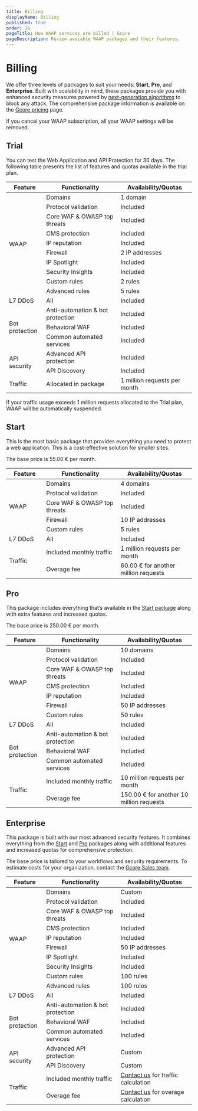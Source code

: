 ```yaml
---
title: Billing
displayName: Billing
published: true
order: 15
pageTitle: How WAAP services are billed | Gcore
pageDescription: Review avaiable WAAP packages and their features.
---
```

# Billing

We offer three levels of packages to suit your needs: **Start**, **Pro**, and **Enterprise**. Built with scalability in mind, these packages provide you with enhanced security measures powered by <a href="https://gcore.com/docs/waap/about-waap#how-waap-works" target="_blank">next-generation algorithms</a> to block any attack.  The comprehensive package information is available on the <a href="https://gcore.com/pricing/edge-network" target="_blank">Gcore pricing</a> page. 

<alert-element type="info" title="Info">
 
If you cancel your WAAP subscription, all your WAAP settings will be removed.

</alert-element>

## Trial 

You can test the Web Application and API Protection for 30 days. The following table presents the list of features and quotas available in the trial plan. 

<table>
<tbody> 
<thead>
<tr>
    <th style="width:20%">Feature</th>
    <th style="width:40%">Functionality</th>
    <th style="width:40%">Availability/Quotas</th>
  </tr>
  </thead>
<tr>
    <td rowspan="10">WAAP</td>
    <td>Domains</td>
    <td>1 domain</td>
  </tr>
<tr>
    <td>Protocol validation</td>
    <td>Included</td>
  </tr>
<tr>
    <td>Core WAF & OWASP top threats</td>
    <td>Included</td>
  </tr>
<tr>
    <td>CMS protection</td>
    <td>Included</td>
  </tr>
<tr>
    <td>IP reputation</td>
    <td>Included</td>
</tr>
<tr>
    <td>Firewall</td>
    <td>2 IP addresses</td>
</tr>
<tr>
    <td>IP Spotlight</td>
    <td>Included</td>
</tr>
<tr>
    <td>Security Insights</td>
    <td>Included</td>
</tr>
<tr>
    <td>Custom rules</td>
    <td>2 rules</td>
</tr>
<tr>
    <td>Advanced rules</td>
    <td>5 rules</td>
</tr>
<tr>
    <td>L7 DDoS</td>
    <td>All</td>
    <td>Included</td>
  </tr>
<tr>
    <td rowspan="3">Bot protection</td>
    <td>Anti-automation & bot protection</td>
    <td>Included</td>
  </tr>
<tr>
    <td>Behavioral WAF</td>
    <td>Included</td>
  </tr>
<tr>
    <td>Common automated services</td>
    <td>Included</td>
  </tr>
<tr>
    <td rowspan="2">API security</td>
    <td>Advanced API protection</td>
    <td>Included</td>
  </tr>
<tr>
    <td>API Discovery</td>
    <td>Included</td>
  </tr>
<tr>
 <td>Traffic</td>
    <td>Allocated in package</td>
    <td>1 million requests per month</td>
  </tr>
</body> 
</table>

<alert-element type="info" title="Info">
 
If your traffic usage exceeds 1 million requests allocated to the Trial plan, WAAP will be automatically suspended.
 
</alert-element>

## Start  

This is the most basic package that provides everything you need to protect a web application. This is a cost-effective solution for smaller sites. 

The base price is 55.00 € per month. 

<table>
<tbody> 
<thead>
  <tr>
    <th style="width:20%">Feature</th>
    <th style="width:40%">Functionality</th>
    <th style="width:40%">Availability/Quotas</th>
  </tr>
  </thead>
<tr>
    <td rowspan="5">WAAP</td>
    <td>Domains</td>
    <td>4 domains</td>
  </tr>
<tr>
    <td>Protocol validation</td>
    <td>Included</td>
  </tr>
<tr>
    <td>Core WAF & OWASP top threats</td>
    <td>Included</td>
  </tr>
<tr>
    <td>Firewall</td>
    <td>10 IP addresses</td>
</tr>
<tr>
    <td>Custom rules</td>
    <td>5 rules</td>
</tr>
<tr>
    <td>L7 DDoS</td>
    <td>All</td>
    <td>Included</td>
  </tr>
<tr>
 <td rowspan="2">Traffic</td>
    <td>Included monthly traffic</td>
    <td>1 million requests per month</td>
  </tr>
<tr>
    <td>Overage fee</td>
    <td>60.00 € for another million requests</td>
  </tr>
</body> 
</table>

## Pro

This package includes everything that’s available in the <a href="https://gcore.com/docs/waap/billing#start" target="_blank">Start package</a> along with extra features and increased quotas.  

The base price is 250.00 € per month. 

<table>
<tbody> 
<thead>
  <tr>
    <th style="width:20%">Feature</th>
    <th style="width:40%">Functionality</th>
    <th style="width:40%">Availability/Quotas</th>
  </tr>
  </thead>
<tr>
    <td rowspan="7">WAAP</td>
    <td>Domains</td>
    <td>10 domains</td>
  </tr>
<tr>
    <td>Protocol validation</td>
    <td>Included</td>
  </tr>
<tr>
    <td>Core WAF & OWASP top threats</td>
    <td>Included</td>
  </tr>
<tr>
    <td>CMS protection</td>
    <td>Included</td>
  </tr>
<tr>
    <td>IP reputation</td>
    <td>Included</td>
</tr>
<tr>
    <td>Firewall</td>
    <td>50 IP addresses</td>
</tr>
<tr>
    <td>Custom rules</td>
    <td>50 rules</td>
</tr>
<tr>
    <td>L7 DDoS</td>
    <td>All</td>
    <td>Included</td>
  </tr>
<tr>
    <td rowspan="3">Bot protection</td>
    <td>Anti-automation & bot protection</td>
    <td>Included</td>
<tr>
    <td>Behavioral WAF</td>
    <td>Included</td>
  </tr>
<tr>
    <td>Common automated services</td>
    <td>Included</td>
  </tr>
<tr>
 <td rowspan="2">Traffic</td>
    <td>Included monthly traffic</td>
    <td>10 million requests per month</td>
  </tr>
<tr>
    <td>Overage fee</td>
    <td>150.00 € for another 10 million requests</td>
  </tr>
</body> 
</table>

## Enterprise 

This package is built with our most advanced security features. It combines everything from the <a href="https://gcore.com/docs/waap/billing#start" target="_blank">Start</a> and <a href="https://gcore.com/docs/waap/billing#pro" target="_blank">Pro</a> packages along with additional features and increased quotas for comprehensive protection. 

The base price is tailored to your workflows and security requirements. To estimate costs for your organization, contact the <a href="mailto:sales@gcore.com" target="_blank">Gcore Sales team</a>. 

<table>
<tbody> 
<thead>
  <tr>
    <th style="width:20%">Feature</th>
    <th style="width:40%">Functionality</th>
    <th style="width:40%">Availability/Quotas</th>
  </tr>
  </thead>
<tr>
    <td rowspan="10">WAAP</td>
    <td>Domains</td>
    <td>Custom</td>
  </tr>
<tr>
    <td>Protocol validation</td>
    <td>Included</td>
  </tr>
<tr>
    <td>Core WAF & OWASP top threats</td>
    <td>Included</td>
  </tr>
<tr>
    <td>CMS protection</td>
    <td>Included</td>
  </tr>
<tr>
    <td>IP reputation</td>
    <td>Included</td>
</tr>
<tr>
    <td>Firewall</td>
    <td>50 IP addresses</td>
</tr>
<tr>
    <td>IP Spotlight</td>
    <td>Included</td>
</tr>
<tr>
    <td>Security Insights</td>
    <td>Included</td>
</tr>
<tr>
    <td>Custom rules</td>
    <td>100 rules</td>
</tr>
<tr>
    <td>Advanced rules</td>
    <td>100 rules</td>
</tr>
<tr>
    <td>L7 DDoS</td>
    <td>All</td>
    <td>Included</td>
  </tr>
<tr>
    <td rowspan="3">Bot protection</td>
    <td>Anti-automation & bot protection</td>
    <td>Included</td>
  </tr>
<tr>
    <td>Behavioral WAF</td>
    <td>Included</td>
  </tr>
<tr>
    <td>Common automated services</td>
    <td>Included</td>
  </tr>
<tr>
 <td rowspan="2">API security</td>
    <td>Advanced API protection</td>
    <td>Custom</td>
  </tr>
<tr>
    <td>API Discovery</td>
    <td>Custom</td>
  </tr>
<tr>
 <td rowspan="2">Traffic</td>
    <td>Included monthly traffic</td>
    <td><a href="mailto:sales@gcore.com" target="_blank">Contact us</a> for traffic calculation</td>
  </tr>
<tr>
    <td>Overage fee</td>
    <td><a href="mailto:sales@gcore.com" target="_blank">Contact us</a> for overage calculation</td>
  </tr>
</body> 
</table>